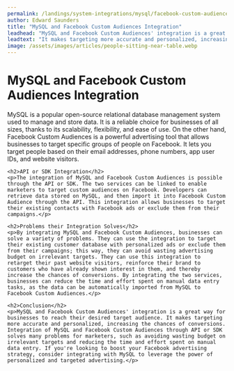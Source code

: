 ```yaml
---
permalink: /landings/system-integrations/mysql/facebook-custom-audiences
author: Edward Saunders
title: "MySQL and Facebook Custom Audiences Integration"
leadhead: "MySQL and Facebook Custom Audiences' integration is a great way for businesses to reach their desired target audience"
leadtext: "It makes targeting more accurate and personalized, increasing the chances of conversions. Integration of MySQL and Facebook Custom Audiences through API or SDK solves many problems for marketers, such as avoiding wasting budget on irrelevant targets and reducing the time and effort spent on manual data entry. If you're looking to boost your Facebook advertising strategy, consider integrating with MySQL to leverage the power of personalized and targeted advertising."
image: /assets/images/articles/people-sitting-near-table.webp
---
```

<div class="arttext">	<h1>MySQL and Facebook Custom Audiences Integration</h1>
	<p>MySQL is a popular open-source relational database management system used to manage and store data. It is a reliable choice for businesses of all sizes, thanks to its scalability, flexibility, and ease of use. On the other hand, Facebook Custom Audiences is a powerful advertising tool that allows businesses to target specific groups of people on Facebook. It lets you target people based on their email addresses, phone numbers, app user IDs, and website visitors.</p>

	<h2>API or SDK Integration</h2>
	<p>The integration of MySQL and Facebook Custom Audiences is possible through the API or SDK. The two services can be linked to enable marketers to target custom audiences on Facebook. Developers can retrieve data stored on MySQL, and then import it into Facebook Custom Audience through the API. This integration allows businesses to target their existing contacts with Facebook ads or exclude them from their campaigns.</p>

	<h2>Problems their Integration Solves</h2>
	<p>By integrating MySQL and Facebook Custom Audiences, businesses can solve a variety of problems. They can use the integration to target their existing customer database with personalized ads or exclude them from their campaigns; this way, they can avoid wasting advertising budget on irrelevant targets. They can use this integration to retarget their past website visitors, reinforce their brand to customers who have already shown interest in them, and thereby increase the chances of conversions. By integrating the two services, businesses can reduce the time and effort spent on manual data entry tasks, as the data can be automatically imported from MySQL to Facebook Custom Audiences.</p>

	<h2>Conclusion</h2>
	<p>MySQL and Facebook Custom Audiences' integration is a great way for businesses to reach their desired target audience. It makes targeting more accurate and personalized, increasing the chances of conversions. Integration of MySQL and Facebook Custom Audiences through API or SDK solves many problems for marketers, such as avoiding wasting budget on irrelevant targets and reducing the time and effort spent on manual data entry. If you're looking to boost your Facebook advertising strategy, consider integrating with MySQL to leverage the power of personalized and targeted advertising.</p>

</div>